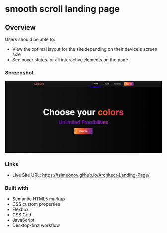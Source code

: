 # smooth scroll landing page

## Overview

Users should be able to:

- View the optimal layout for the site depending on their device's screen size
- See hover states for all interactive elements on the page

### Screenshot

![](./preview.png)

### Links

- Live Site URL: https://tsimeonov.github.io/Architect-Landing-Page/

### Built with

- Semantic HTML5 markup
- CSS custom properties
- Flexbox
- CSS Grid
- JavaScript
- Desktop-first workflow
